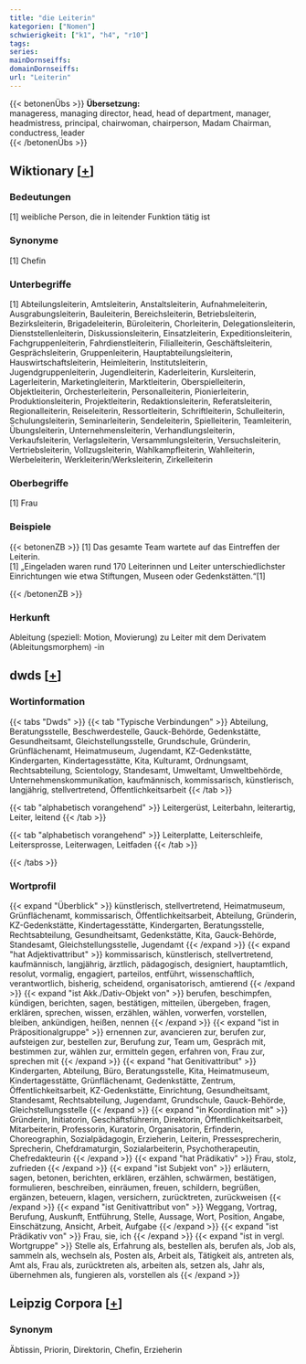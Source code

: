 ```yaml
---
title: "die Leiterin"
kategorien: ["Nomen"]
schwierigkeit: ["k1", "h4", "r10"]
tags:
series:
mainDornseiffs:
domainDornseiffs:
url: "Leiterin"
---
```


{{< betonenÜbs >}}
**Übersetzung:**  
manageress, managing director, head, head of department, manager, headmistress, principal, chairwoman, chairperson, Madam Chairman, conductress, leader  
{{< /betonenÜbs >}}

## Wiktionary [[+](https://de.wiktionary.org/wiki/Leiterin)]

### Bedeutungen
[1] weibliche Person, die in leitender Funktion tätig ist  

### Synonyme
[1] Chefin  

### Unterbegriffe
[1] Abteilungsleiterin, Amtsleiterin, Anstaltsleiterin, Aufnahmeleiterin, Ausgrabungsleiterin, Bauleiterin, Bereichsleiterin, Betriebsleiterin, Bezirksleiterin, Brigadeleiterin, Büroleiterin, Chorleiterin, Delegationsleiterin, Dienststellenleiterin, Diskussionsleiterin, Einsatzleiterin, Expeditionsleiterin, Fachgruppenleiterin, Fahrdienstleiterin, Filialleiterin, Geschäftsleiterin, Gesprächsleiterin, Gruppenleiterin, Hauptabteilungsleiterin, Hauswirtschaftsleiterin, Heimleiterin, Institutsleiterin, Jugendgruppenleiterin, Jugendleiterin, Kaderleiterin, Kursleiterin, Lagerleiterin, Marketingleiterin, Marktleiterin, Oberspielleiterin, Objektleiterin, Orchesterleiterin, Personalleiterin, Pionierleiterin, Produktionsleiterin, Projektleiterin, Redaktionsleiterin, Referatsleiterin, Regionalleiterin, Reiseleiterin, Ressortleiterin, Schriftleiterin, Schulleiterin, Schulungsleiterin, Seminarleiterin, Sendeleiterin, Spielleiterin, Teamleiterin, Übungsleiterin, Unternehmensleiterin, Verhandlungsleiterin, Verkaufsleiterin, Verlagsleiterin, Versammlungsleiterin, Versuchsleiterin, Vertriebsleiterin, Vollzugsleiterin, Wahlkampfleiterin, Wahlleiterin, Werbeleiterin, Werkleiterin/Werksleiterin, Zirkelleiterin  

### Oberbegriffe
[1] Frau  

### Beispiele
{{< betonenZB >}}
[1] Das gesamte Team wartete auf das Eintreffen der Leiterin.  
[1] „Eingeladen waren rund 170 Leiterinnen und Leiter unterschiedlichster Einrichtungen wie etwa Stiftungen, Museen oder Gedenkstätten.“[1]  

{{< /betonenZB >}}
### Herkunft
Ableitung (speziell: Motion, Movierung) zu Leiter mit dem Derivatem (Ableitungsmorphem) -in  



## dwds [[+](https://www.dwds.de/wb/Leiterin)]

### Wortinformation
{{< tabs "Dwds" >}}
{{< tab "Typische Verbindungen" >}}
Abteilung, Beratungsstelle, Beschwerdestelle, Gauck-Behörde, Gedenkstätte, Gesundheitsamt, Gleichstellungsstelle, Grundschule, Gründerin, Grünflächenamt, Heimatmuseum, Jugendamt, KZ-Gedenkstätte, Kindergarten, Kindertagesstätte, Kita, Kulturamt, Ordnungsamt, Rechtsabteilung, Scientology, Standesamt, Umweltamt, Umweltbehörde, Unternehmenskommunikation, kaufmännisch, kommissarisch, künstlerisch, langjährig, stellvertretend, Öffentlichkeitsarbeit
{{< /tab >}}

{{< tab "alphabetisch vorangehend" >}}
Leitergerüst, Leiterbahn, leiterartig, Leiter, leitend
{{< /tab >}}

{{< tab "alphabetisch vorangehend" >}}
Leiterplatte, Leiterschleife, Leitersprosse, Leiterwagen, Leitfaden
{{< /tab >}}

{{< /tabs >}}

### Wortprofil
{{< expand "Überblick" >}} künstlerisch, stellvertretend, Heimatmuseum, Grünflächenamt, kommissarisch, Öffentlichkeitsarbeit, Abteilung, Gründerin, KZ-Gedenkstätte, Kindertagesstätte, Kindergarten, Beratungsstelle, Rechtsabteilung, Gesundheitsamt, Gedenkstätte, Kita, Gauck-Behörde, Standesamt, Gleichstellungsstelle, Jugendamt {{< /expand >}}
{{< expand "hat Adjektivattribut" >}} kommissarisch, künstlerisch, stellvertretend, kaufmännisch, langjährig, ärztlich, pädagogisch, designiert, hauptamtlich, resolut, vormalig, engagiert, parteilos, entführt, wissenschaftlich, verantwortlich, bisherig, scheidend, organisatorisch, amtierend {{< /expand >}}
{{< expand "ist Akk./Dativ-Objekt von" >}} berufen, beschimpfen, kündigen, berichten, sagen, bestätigen, mitteilen, übergeben, fragen, erklären, sprechen, wissen, erzählen, wählen, vorwerfen, vorstellen, bleiben, ankündigen, heißen, nennen {{< /expand >}}
{{< expand "ist in Präpositionalgruppe" >}} ernennen zur, avancieren zur, berufen zur, aufsteigen zur, bestellen zur, Berufung zur, Team um, Gespräch mit, bestimmen zur, wählen zur, ermitteln gegen, erfahren von, Frau zur, sprechen mit {{< /expand >}}
{{< expand "hat Genitivattribut" >}} Kindergarten, Abteilung, Büro, Beratungsstelle, Kita, Heimatmuseum, Kindertagesstätte, Grünflächenamt, Gedenkstätte, Zentrum, Öffentlichkeitsarbeit, KZ-Gedenkstätte, Einrichtung, Gesundheitsamt, Standesamt, Rechtsabteilung, Jugendamt, Grundschule, Gauck-Behörde, Gleichstellungsstelle {{< /expand >}}
{{< expand "in Koordination mit" >}} Gründerin, Initiatorin, Geschäftsführerin, Direktorin, Öffentlichkeitsarbeit, Mitarbeiterin, Professorin, Kuratorin, Organisatorin, Erfinderin, Choreographin, Sozialpädagogin, Erzieherin, Leiterin, Pressesprecherin, Sprecherin, Chefdramaturgin, Sozialarbeiterin, Psychotherapeutin, Chefredakteurin {{< /expand >}}
{{< expand "hat Prädikativ" >}} Frau, stolz, zufrieden {{< /expand >}}
{{< expand "ist Subjekt von" >}} erläutern, sagen, betonen, berichten, erklären, erzählen, schwärmen, bestätigen, formulieren, beschreiben, einräumen, freuen, schildern, begrüßen, ergänzen, beteuern, klagen, versichern, zurücktreten, zurückweisen {{< /expand >}}
{{< expand "ist Genitivattribut von" >}} Weggang, Vortrag, Berufung, Auskunft, Entführung, Stelle, Aussage, Wort, Position, Angabe, Einschätzung, Ansicht, Arbeit, Aufgabe {{< /expand >}}
{{< expand "ist Prädikativ von" >}} Frau, sie, ich {{< /expand >}}
{{< expand "ist in vergl. Wortgruppe" >}} Stelle als, Erfahrung als, bestellen als, berufen als, Job als, sammeln als, wechseln als, Posten als, Arbeit als, Tätigkeit als, antreten als, Amt als, Frau als, zurücktreten als, arbeiten als, setzen als, Jahr als, übernehmen als, fungieren als, vorstellen als {{< /expand >}}

## Leipzig Corpora [[+](https://corpora.uni-leipzig.de/en/res?word=Leiterin&corpusId=deu_newscrawl-public_2018)]


### Synonym
Äbtissin, Priorin, Direktorin, Chefin, Erzieherin


